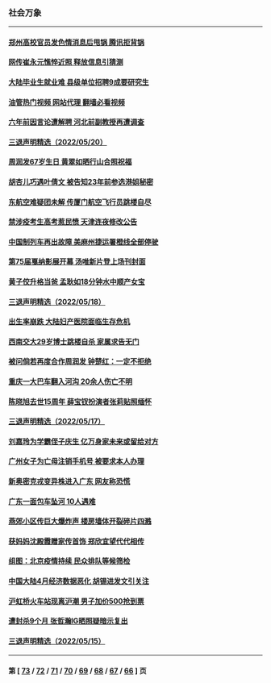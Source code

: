 ### 社会万象
---
#### [郑州高校官员发色情消息后甩锅 腾讯拒背锅](../../pages/ncid282/n13742368.md?05220845) 
#### [网传崔永元憔悴近照 释放信息引猜测](../../pages/ncid282/n13742087.md?05220845) 
#### [大陆毕业生就业难 县级单位招聘9成要研究生](../../pages/ncid282/n13742186.md?05220845) 
#### [油管热门视频 网站代理 翻墙必看视频](http://209.222.30.114:81/youtube.html?05220845)
#### [六年前因言论遭解聘 河北前副教授再遭调查](../../pages/ncid282/n13742115.md?05220845) 
#### [三退声明精选（2022/05/20）](../../pages/ncid282/n13741924.md?05220845) 
#### [周润发67岁生日 黄翠如晒行山合照祝福](../../pages/ncid282/n13741097.md?05220845) 
#### [胡杏儿巧遇叶倩文 被告知23年前参选港姐秘密](../../pages/ncid282/n13741774.md?05220845) 
#### [东航空难疑团未解 传厦门航空飞行员跳楼自尽](../../pages/ncid282/n13741442.md?05220845) 
#### [禁涉疫考生高考惹民愤 天津连夜修改公告](../../pages/ncid282/n13741382.md?05220845) 
#### [中国制列车再出故障 美麻州捷运署橙线全部停驶](../../pages/ncid282/n13741041.md?05220845) 
#### [第75届戛纳影展开幕 汤唯新片登上场刊封面](../../pages/ncid282/n13740273.md?05220845) 
#### [黄子佼升格当爸 孟耿如18分钟水中顺产女宝](../../pages/ncid282/n13741021.md?05220845) 
#### [三退声明精选（2022/05/18）](../../pages/ncid282/n13740936.md?05220845) 
#### [出生率崩跌 大陆妇产医院面临生存危机](../../pages/ncid282/n13740563.md?05220845) 
#### [西南交大29岁博士跳楼自杀 家属求告无门](../../pages/ncid282/n13740506.md?05220845) 
#### [被问倘若再度合作周润发 钟楚红：一定不拒绝](../../pages/ncid282/n13740144.md?05220845) 
#### [重庆一大巴车翻入河沟 20余人伤亡不明](../../pages/ncid282/n13739873.md?05220845) 
#### [陈晓旭去世15周年 薛宝钗扮演者张莉贴照缅怀](../../pages/ncid282/n13739444.md?05220845) 
#### [三退声明精选（2022/05/17）](../../pages/ncid282/n13739546.md?05220845) 
#### [刘嘉玲为学霸侄子庆生 亿万身家未来或留给对方](../../pages/ncid282/n13739409.md?05220845) 
#### [广州女子为亡母注销手机号 被要求本人办理](../../pages/ncid282/n13739190.md?05220845) 
#### [新奥密克戎变异株进入广东 网友称恐慌](../../pages/ncid282/n13739150.md?05220845) 
#### [广东一面包车坠河 10人遇难](../../pages/ncid282/n13739148.md?05220845) 
#### [燕郊小区传巨大爆炸声 楼房墙体开裂碎片四溅](../../pages/ncid282/n13739046.md?05220845) 
#### [获妈妈沈殿霞赠家传首饰 郑欣宜望代代相传](../../pages/ncid282/n13738761.md?05220845) 
#### [组图：北京疫情持续 民众排队等候筛检](../../pages/ncid282/n13738457.md?05220845) 
#### [中国大陆4月经济数据恶化 胡锡进发文引关注](../../pages/ncid282/n13738187.md?05220845) 
#### [沪虹桥火车站现离沪潮 男子加价500抢到票](../../pages/ncid282/n13738434.md?05220845) 
#### [遭封杀9个月 张哲瀚IG晒照疑暗示复出](../../pages/ncid282/n13737867.md?05220845) 
#### [三退声明精选（2022/05/15）](../../pages/ncid282/n13738133.md?05220845) 

---
#### 第 [ [73](./73.md?05220845) / [72](./72.md?05220845) / [71](./71.md?05220845) / [70](./70.md?05220845) / [69](./69.md?05220845) / [68](./68.md?05220845) / [67](./67.md?05220845) / [66](./66.md?05220845) ] 页

